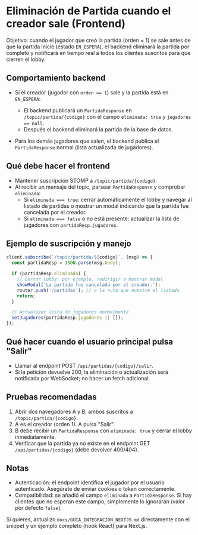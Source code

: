 # Eliminación de Partida cuando el creador sale (Frontend)

Objetivo: cuando el jugador que creó la partida (orden = 1) se sale antes de que la partida inicie (estado `EN_ESPERA`), el backend eliminará la partida por completo y notificará en tiempo real a todos los clientes suscritos para que cierren el lobby.

## Comportamiento backend

- Si el creador (jugador con `orden == 1`) sale y la partida está en `EN_ESPERA`:
  - El backend publicará un `PartidaResponse` en `/topic/partida/{codigo}` con el campo `eliminada: true` y `jugadores == null`.
  - Después el backend eliminará la partida de la base de datos.

- Para los demás jugadores que salen, el backend publica el `PartidaResponse` normal (lista actualizada de jugadores).

## Qué debe hacer el frontend

- Mantener suscripción STOMP a `/topic/partida/{codigo}`.
- Al recibir un mensaje del topic, parsear `PartidaResponse` y comprobar `eliminada`:
  - Si `eliminada === true`: cerrar automáticamente el lobby y navegar al listado de partidas o mostrar un modal indicando que la partida fue cancelada por el creador.
  - Si `eliminada === false` o no está presente: actualizar la lista de jugadores con `partidaResp.jugadores`.

## Ejemplo de suscripción y manejo

```javascript
client.subscribe(`/topic/partida/${codigo}`, (msg) => {
  const partidaResp = JSON.parse(msg.body);

  if (partidaResp.eliminada) {
    // Cerrar lobby: por ejemplo, redirigir o mostrar modal
    showModal('La partida fue cancelada por el creador.');
    router.push('/partidas'); // o la ruta que muestre el listado
    return;
  }

  // Actualizar lista de jugadores normalmente
  setJugadores(partidaResp.jugadores || []);
});
```

## Qué hacer cuando el usuario principal pulsa "Salir"

- Llamar al endpoint POST `/api/partidas/{codigo}/salir`.
- Si la petición devuelve 200, la eliminación o actualización será notificada por WebSocket; no hacer un fetch adicional.

## Pruebas recomendadas

1. Abrir dos navegadores A y B, ambos suscritos a `/topic/partida/{codigo}`.
2. A es el creador (orden 1). A pulsa "Salir".
3. B debe recibir un `PartidaResponse` con `eliminada: true` y cerrar el lobby inmediatamente.
4. Verificar que la partida ya no existe en el endpoint GET `/api/partidas/{codigo}` (debe devolver 400/404).

## Notas

- Autenticación: el endpoint identifica el jugador por el usuario autenticado. Asegúrate de enviar cookies o token correctamente.
- Compatibilidad: se añadió el campo `eliminada` a `PartidaResponse`. Si hay clientes que no esperan este campo, simplemente lo ignorarán (valor por defecto `false`).

Si quieres, actualizo `docs/GUIA_INTEGRACION_NEXTJS.md` directamente con el snippet y un ejemplo completo (hook React) para Next.js.
